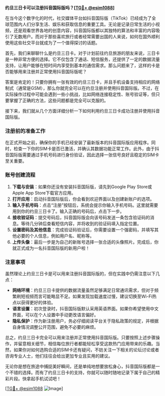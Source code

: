 **约旦三日卡可以注册抖音国际版吗？[[TG💪+ @esim1088](https://t.me/s/esim1088)]**

在当今这个数字化的时代，社交媒体平台如抖音国际版（TikTok）已经成为了全球范围内人们分享生活、娱乐和获取信息的重要工具。无论是记录日常生活的小视频，还是观看世界各地的创意内容，抖音国际版都以其独特的算法和丰富的内容吸引了无数用户。而对于那些喜欢旅行或者经常需要出国的人来说，如何在国外顺利使用这些社交平台就成为了一个值得探讨的话题。

首先，我们来聊聊什么是约旦三日卡。对于计划前往约旦旅游的朋友来说，三日卡是一种非常方便的选择。它不仅包含了通话、短信服务，还提供了一定的数据流量支持，让用户能够在短时间内享受到基本的通信需求。那么问题来了，这样的卡是否能够用来注册并正常使用抖音国际版呢？

答案是肯定的！只要你拥有一张有效的约旦三日卡，并且手机设备支持相应的网络制式（通常是GSM），那么你就完全可以在约旦注册并使用抖音国际版。不过，在实际操作过程中可能会遇到一些小挑战，比如网络连接稳定性、账号验证等，但只要掌握了正确的方法，这些问题都是完全可以克服的。

接下来，我们就从几个方面详细分析一下如何利用约旦三日卡成功注册并使用抖音国际版。

### 注册前的准备工作

在正式开始之前，确保你的手机已经安装了最新版本的抖音国际版应用程序。同时，检查一下你的SIM卡是否已激活，并确认其数据功能正常工作。此外，由于抖音国际版需要通过手机号码进行身份验证，因此选择一张信号良好且稳定的SIM卡至关重要。

### 账号创建流程

1. **下载与安装**：如果你还没有安装抖音国际版，请先到Google Play Store或Apple App Store下载官方应用。
2. **打开应用**：启动抖音国际版后，你会看到欢迎界面以及创建新账户的选项。
3. **输入手机号码**：点击“注册”按钮后，系统会提示你输入手机号码。这里就需要用到你的约旦三日卡了。输入正确的号码后，点击下一步。
4. **接收验证码**：提交号码后，抖音国际版会向该号码发送一条包含验证码的消息。等待几分钟后查看短信内容，并将收到的验证码填入指定位置。
5. **设置密码及其他信息**：完成验证码验证后，你需要设置一个强密码，并填写其他必要的个人信息，例如用户名、昵称等。
6. **上传头像**：最后一步是为自己的新账号选择一张合适的头像照片。完成后，你就正式成为一名抖音国际版的新用户啦！

### 注意事项

虽然理论上约旦三日卡是可以用来注册抖音国际版的，但在实践中仍需注意以下几点：

- **网络环境**：约旦三日卡提供的数据流量虽然足够满足日常通讯需求，但对于频繁刷短视频而言可能略显不足。如果发现加载速度过慢，建议切换至Wi-Fi热点以获得更好的体验。
- **语言设置**：初次登录时，抖音国际版默认采用英语界面。如果你希望使用中文界面，可以在个人设置中手动更改语言偏好。
- **隐私保护**：作为新注册用户，务必仔细阅读平台关于隐私政策的规定，并根据自身情况调整公开范围，避免不必要的麻烦。

总之，约旦三日卡完全可以用来注册并正常使用抖音国际版。只要按照上述步骤操作，并留意相关细节，相信每位旅行者都能轻松享受这款热门应用带来的乐趣。当然，如果你对如何选购合适的SIM卡还有疑问，不妨关注一下相关的论坛讨论或者咨询专业人士，他们往往会给出更加专业且实用的建议。

无论你是想在旅途中捕捉美好瞬间，还是单纯地想要放松身心，抖音国际版都是一个不错的选择。而有了约旦三日卡的支持，你就可以随时随地记录下属于自己的精彩片段。快拿起手机试试吧！

[[TG💪+ @esim1088](https://t.me/s/esim1088) ![Image](https://i.postimg.cc/4NQfJmqS/Snipaste-2025-05-13-00-14-12.png)]